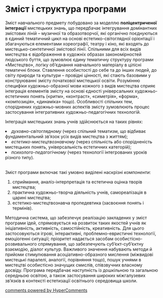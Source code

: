 <div id="hypercomments_widget" class="js-hypercomments-widget invisible"></div>

Зміст і структура програми
=============================================
<p>Зміст навчального предмету побудовано за моделлю <b>поліцентриченої інтеграції</b> мистецьких знань, що передбачає інтегрування домінантних змістових ліній – музичної та образотворчої, які органічно поєднуються в єдиний тематичний цикл на основі естетико-світоглядної орієнтації і збагачуються елементами хореографії, театру і кіно, які входять до мистецько-синтетичної змістової лінії. Спільними для всіх видів мистецтва є відображення в художніх образах закономірностей людського буття, що зумовлює єдину тематичну структуру програми «Мистецтво», логіку  об’єднання навчального матеріалу в цілісні тематичні блоки. Ставлення особистості до себе та до інших людей, до світу природи та культури – провідні цінності, які стають базовими у конструюванні змісту початкової мистецької освіти. Розумінню специфіки художньо-образної мови кожного з видів мистецтва сприяє інтеграція елементів змісту на основі єдності універсальних художньо-естетичних понять («ритм», «контраст», «симетрія», «форма», «композиція», «динаміка» тощо).  Особливості спільних тем, споріднених художньо-мовних аспектів змісту зумовлюють процес застосування інтегративних художньо-педагогічних технологій.</p>
<p>Інтеграція мистецьких знань учнів здійснюється на таких рівнях:</p>
<li><i>духовно-світоглядному</i> (через спільний тематизм, що відбиває фундаментальний зв’язок усіх видів мистецтва з життям);</li>
<li><i>естетико-мистецтвознавчому</i> (через спільність або спорідненість мистецьких понять,  універсальність естетичних категорій);</li>
<li><i>психолого-педагогічному</i> (через технології інтегрованих уроків різного типу).</li><br>

<p>Зміст програми включає такі умовно виділені наскрізні <i>компоненти</i>:</p>
<ol type="1)">
<li>сприймання, аналіз-інтерпретація та естетична оцінка творів мистецтва; </li>
<li>практична художньо-творча діяльність учнів, самореалізація в царині мистецтва;</li>
<li>естетико-мистецтвознавча пропедевтика (засвоєння понять і термінів).</li></ol>

<p>Методична система, що забезпечує реалізацію закладених у зміст програми ідей,  спрямовується на розвиток таких якостей учнів як ініціативність, активність, самостійність, креативність. Для цього застосовуються ігрові, інтерактивні, проблемно-евристичні технології, емоціогенні ситуації; пріоритет надається засобам особистісно-розвивального спрямування, що забезпечують суб’єкт-суб’єктну взаємодію, діалог культур. Важливого значення набувають методи й прийоми стимулювання асоціативно-образного мислення (міжвидові мистецькі паралелі, аналогії, порівняння тощо), пошук учнями в мистецтві особистісно значущих смислів, співзвучних власному досвіду. Програма передбачає наступність із дошкільною та загальною середньою освітою, а також застосування широких міжгалузевих зв’язків в контексті естетизації освітнього середовища школи.</p>

<div class="js-hypercomments-container">
<a href="http://hypercomments.com" class="hc-link" title="comments widget">comments powered by HyperComments</a>
</div>